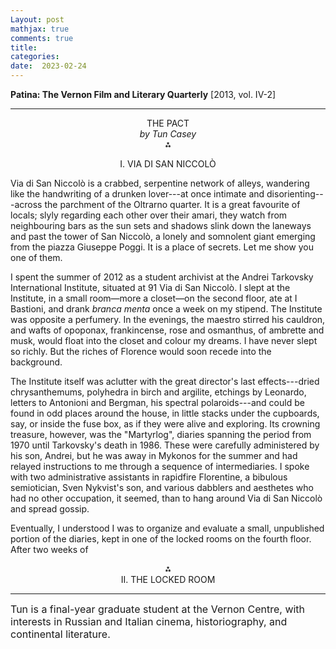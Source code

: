 ```yaml
---
Layout: post
mathjax: true
comments: true
title:
categories:
date:  2023-02-24
---
```


<b>Patina: The Vernon Film and Literary Quarterly</b>
[2013, vol. IV-2]

---

<p align="center">
THE PACT <br>
<i>by Tun Casey</i> <br>
⁂
</p>

<p align="center">
I. VIA DI SAN NICCOLÒ
  </p>

Via di San Niccolò is a crabbed, serpentine network of alleys, wandering like the handwriting of a
drunken lover---at once
intimate and disorienting---across the parchment of the Oltrarno
quarter. It is a great favourite of locals; slyly regarding each other
over their amari, they watch from neighbouring bars as the sun sets
and shadows slink down the laneways and past the tower of San
Niccolò, a lonely and somnolent giant emerging
from the piazza Giuseppe Poggi. It is a place of secrets.
Let me show you one of them.

<p align="left">I spent the summer of 2012 as a student archivist at the Andrei
Tarkovsky International Institute, situated at 91 Via di San
Niccolò. I slept at the Institute, in a small room—more
a closet—on the second floor, ate at I Bastioni, and drank <i>branca menta</i>
once a week on my stipend. The Institute was opposite a perfumery.
In the evenings, the maestro stirred his cauldron, and wafts of
opoponax, frankincense, rose and osmanthus, of ambrette and musk, would
float into the closet and colour my dreams. I have never slept so
richly. But the riches of Florence would soon recede into the background.</p>

The Institute itself was aclutter with
the great director's last effects---dried chrysanthemums, polyhedra in
birch and argilite, etchings by
Leonardo, letters to Antonioni and Bergman, his spectral
polaroids---and could be found in odd places around the house, in
little stacks under the cupboards, say, or inside the fuse box, as if they
were alive and exploring.
Its crowning treasure, however, was the "Martyrlog", diaries spanning the
period from 1970 until Tarkovsky's death in 1986.
These were carefully administered by his son, Andrei, but he was away
in Mykonos for the summer and had relayed instructions to me through
a sequence of intermediaries. I spoke with two administrative
assistants in rapidfire Florentine, a
bibulous semiotician, Sven Nykvist's son, and various
dabblers and aesthetes who had no other occupation, it seemed, than to hang around
Via di San Niccolò and spread gossip.

Eventually, I understood I was to organize and evaluate a small,
unpublished portion of the diaries, kept in one of the locked rooms on
the fourth floor.
After two weeks of 

<p align="center">
⁂<br>
II. THE LOCKED ROOM
  </p>

---

 <font size="-0.05">
Tun is a final-year graduate student at the Vernon Centre, with
 interests in Russian and Italian cinema, historiography, and continental
 literature.
 </font>

<!--https://www.theflorentine.net/2017/09/08/andrei-tarkovsky-famous-expats/-->
<!-- https://en.wikipedia.org/wiki/Tower_of_San_Niccol%C3%B2,_Florence-->
<!-- www.silenocheloni.com -->
<!-- http://nostalghia.com/TheTopics/MartyrologCmp.html -->
